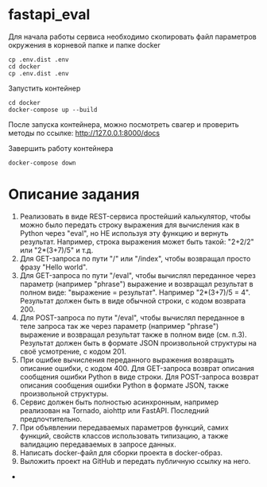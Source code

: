 # fastapi_eval

Для начала работы сервиса необходимо скопировать файл параметров окружения в корневой папке и папке docker

```shell script
cp .env.dist .env
cd docker
cp .env.dist .env
```

Запустить контейнер

```shell script
cd docker
docker-compose up --build
```

После запуска контейнера, можно посмотреть свагер и проверить методы по ссылке: http://127.0.0.1:8000/docs

Завершить работу контейнера

```shell script
docker-compose down
```

# Описание задания

1. Реализовать в виде REST-сервиса простейший калькулятор, чтобы можно было передать строку выражения для вычисления как
   в Python через "eval", но НЕ используя эту функцию и вернуть результат. Например, строка выражения может быть
   такой: "2+2/2" или "2*(3+7)/5" и т.д.
2. Для GET-запроса по пути "/" или "/index", чтобы возвращал просто фразу "Hello world".
3. Для GET-запроса по пути "/eval", чтобы вычислял переданное через параметр (например "phrase") выражение и возвращал
   результат в полном виде: "выражение = результат". Например "2*(3+7)/5 = 4". Результат должен быть в виде обычной
   строки, с кодом возврата 200.
4. Для POST-запроса по пути "/eval", чтобы вычислял переданное в теле запроса так же через параметр (например "phrase")
   выражение и возвращал результат также в полном виде (см. п.3). Результат должен быть в формате JSON произвольной
   структуры на своё усмотрение, с кодом 201.
5. При ошибке вычисления переданного выражения возвращать описание ошибки, с кодом 400. Для GET-запроса возврат описания
   сообщения ошибки Python в виде строки. Для POST-запроса возврат описания сообщения ошибки Python в формате JSON,
   также произвольной структуры.
6. Сервис должен быть полностью асинхронным, например реализован на Tornado, aiohttp или FastAPI. Последний
   предпочтительно.
7. При объявлении передаваемых параметров функций, самих функций, свойств классов использовать типизацию, а также
   валидацию передаваемых в запросе данных.
8. Написать docker-файл для сборки проекта в docker-образ.
9. Выложить проект на GitHub и передать публичную ссылку на него.

* 